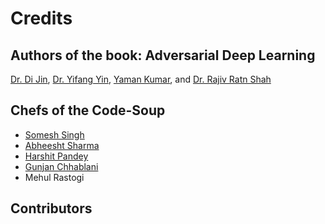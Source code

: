 Credits
=======

Authors of the book: Adversarial Deep Learning
----------------------------------------------
[Dr. Di Jin](https://scholar.google.com/citations?user=x5QTK9YAAAAJ&hl=en), [Dr. Yifang Yin](https://yifangyin.github.io/), [Yaman Kumar](https://sites.google.com/view/yaman-kumar/), and [Dr. Rajiv Ratn Shah](https://www.iiitd.ac.in/rajivratn)


Chefs of the Code-Soup
----------------------------------------------
* [Somesh Singh](https://someshsingh22.github.io/)
* [Abheesht Sharma](https://www.linkedin.com/in/abheesht-sharma-567303156/)
* [Harshit Pandey](https://www.linkedin.com/in/harshit-pandey-a77302173/)
* [Gunjan Chhablani](https://gchhablani.github.io/)
* Mehul Rastogi


Contributors
----------------------------------------------

